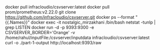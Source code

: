 docker pull infracloudio/csvserver:latest
docker pull prom/prometheus:v2.22.0
git clone https://github.com/infracloudio/csvserver.git
docker ps --format "{{.Names}}"
docker exec -it nostalgic_mirzakhani /bin/bash
netstat -tunlp | grep LISTEN
docker run -d -p 9393:9300 -e CSVSERVER_BORDER='Orange' -v /home/rahul/inputFile:/csvserver/inputdata infracloudio/csvserver:latest
curl -o ./part-1-output http://localhost:9393/raw

